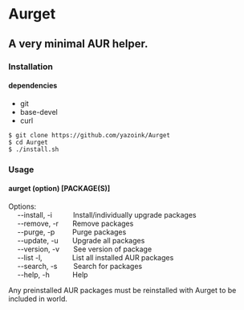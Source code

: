 # Aurget
## A very minimal AUR helper.
### Installation
#### dependencies
- git  
- base-devel  
- curl  

`$ git clone https://github.com/yazoink/Aurget`  
`$ cd Aurget`  
`$ ./install.sh`  

### Usage
#### aurget (option) [PACKAGE(S)]  
Options:  
&emsp; --install, -i&emsp;&emsp;&ensp;&ensp;Install/individually upgrade packages  
&emsp; --remove, -r&emsp;&emsp;Remove packages  
&emsp; --purge, -p&emsp;&emsp;&ensp;Purge packages  
&emsp; --update, -u&emsp;&emsp;Upgrade all packages  
&emsp; --version, -v&emsp;&emsp;See version of package  
&emsp; --list -l, &emsp;&emsp;&emsp;&emsp;List all installed AUR packages  
&emsp; --search, -s&emsp;&emsp;&nbsp;Search for packages  
&emsp; --help, -h &emsp;&emsp;&emsp;Help  

Any preinstalled AUR packages must be reinstalled with Aurget to be included in world.
